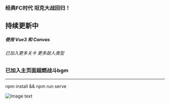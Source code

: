 ### 经典FC时代 坦克大战回归！ 
## 持续更新中

##### 使用 Vue3 和 Canvas 

###### 已加入更多关卡 更多敌人类型

### 已加入主页面超燃战斗bgm
***
npm install && npm run serve



![Image text](https://raw.githubusercontent.com/mia1232/Vue3tankWar2D/master/assets/WechatIMG990.jpeg)   


